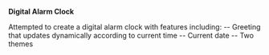 **Digital Alarm Clock**

Attempted to create a digital alarm clock with features including:
-- Greeting that updates dynamically according to current time
-- Current date
-- Two themes
